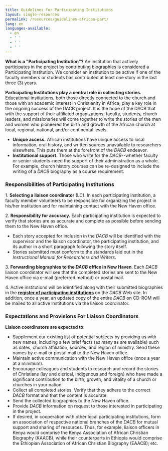```yaml
---
title: Guidelines for Participating Institutions
layout: single-resources
permalink: /resources/guidelines-african-part/
lang: en
languages-available:                         
  - en
  - ' '
  - ' '
  - ' '
---
```

**What is a "Participating Institution"?** An institution that actively participates in the project by contributing biographies is considered a Participating Institution. We consider an institution to be active if one of the faculty members or students has contributed at least one story in the last three (3) years.  

**Participating Institutions play a central role in collecting stories.** Educational institutions, both those directly connected to the church and those with an academic interest in Christianity in Africa, play a key role in the ongoing success of the DACB project. It is the hope of the DACB that with the support of their affiliated organizations, faculty, students, church leaders, and missionaries will come together to write the stories of the men and women who pioneered the birth and growth of the African church at local, regional, national, and/or continental levels.  

*    **Unique access.** African institutions have unique access to local information, oral history, and written sources unavailable to researchers elsewhere. This puts them at the forefront of the _DACB_ endeavor.   
*    **Institutional support.** Those who write for the _DACB_--whether faculty or senior students-need the support of their administration as a whole. For example, church history courses can be re-designed to include the writing of a _DACB_ biography as a course requirement.  

### Responsibilities of Participating Institutions

1\.  **Selecting a liaison coordinator** (LC). In each participating institution, a faculty member volunteers to be responsible for organizing the project in his/her institution and for maintaining contact with the New Haven office.  

2\.  **Responsibility for accuracy.** Each participating institution is expected to verify that stories are as accurate and complete as possible before sending them to the New Haven office.  

*   Each story accepted for inclusion in the _DACB_ will be identified with the supervisor and the liaison coordinator, the participating institution, and its author in a short paragraph following the story itself.  
*   Stories submitted must conform to the standards laid out in the _Instructional Manual for Researchers and Writers_.

3\.  **Forwarding biographies to the _DACB_ office in New Haven**. Each _DACB_ liaison coordinator will see that the completed stories are sent to the New Haven office via e-mail (preferred method) or postal mail.  

4\.  Active institutions will be identified along with their submitted biographies in the **[register of participating institutions]({{site.url}}/about/institutions/)** on the _DACB_ Web site. In addition, once a year, an updated copy of the entire _DACB_ on CD-ROM will be mailed to all active institutions via the liaison coordinator.  

### Expectations and Provisions For Liaison Coordinators  

**Liaison coordinators are expected to:**

*   Supplement our existing list of potential subjects by providing us with new names, including a few brief facts (as many as are available) such as dates, church affiliation, sources, and region of ministry. Send these names by e-mail or postal mail to the New Haven office.  
*   Maintain active communication with the New Haven office (once a year at a minimum).  
*   Encourage colleagues and students to research and record the stories of Christians (lay and clerical, indigenous and foreign) who have made a significant contribution to the birth, growth, and vitality of a church or churches in your nation.  
*   Collect all completed stories. Verify that they adhere to the correct _DACB_ format and that the content is accurate.  
*   Send the collected biographies to the New Haven office.  
*   Provide _DACB_ information on request to those interested in participating in the project.  
*   If desired, in cooperation with other local participating institutions, form an association of respective national branches of the _DACB_ for mutual support and sharing of resources. Thus, for example, liaison officers in Kenya would comprise the Kenya Association of African Christian Biography (KAACB), while their counterparts in Ethiopia would comprise the Ethiopian Association of African Christian Biography (EAACB); etc.
